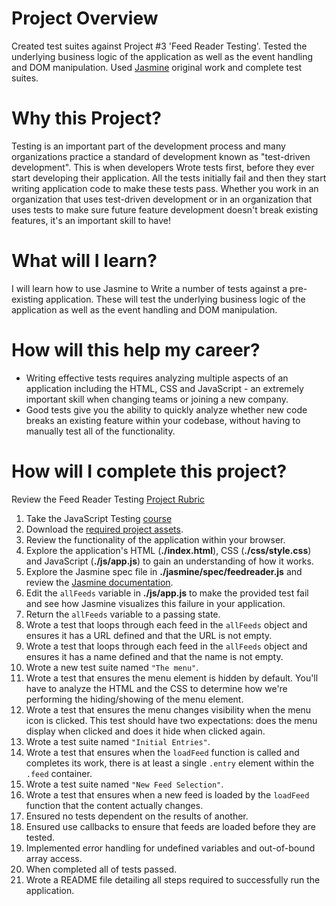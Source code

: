 # Project Overview
Created test suites against Project #3 'Feed Reader Testing'. 
Tested the underlying business logic of the application as well as the event handling and DOM manipulation. 
Used [Jasmine](http://jasmine.github.io/) original work and complete test suites.


# Why this Project?
Testing is an important part of the development process and many organizations practice a standard of development known as "test-driven development". This is when developers Wrote tests first, before they ever start developing their application. All the tests initially fail and then they start writing application code to make these tests pass.
Whether you work in an organization that uses test-driven development or in an organization that uses tests to make sure future feature development doesn't break existing features, it's an important skill to have!


# What will I learn?
I will learn how to use Jasmine to Write a number of tests against a pre-existing application. These will test the underlying business logic of the application as well as the event handling and DOM manipulation.


# How will this help my career?
* Writing effective tests requires analyzing multiple aspects of an application including the HTML, CSS and JavaScript - an extremely important skill when changing teams or joining a new company.
* Good tests give you the ability to quickly analyze whether new code breaks an existing feature within your codebase, without having to manually test all of the functionality.


# How will I complete this project?
Review the Feed Reader Testing [Project Rubric](https://review.udacity.com/#!/projects/3442558598/rubric)
1. Take the JavaScript Testing [course](https://www.udacity.com/course/ud549)
2. Download the [required project assets](http://github.com/udacity/frontend-nanodegree-feedreader).
3. Review the functionality of the application within your browser.
4. Explore the application's HTML (**./index.html**), CSS (**./css/style.css**) and JavaScript (**./js/app.js**) to gain an understanding of how it works.
5. Explore the Jasmine spec file in **./jasmine/spec/feedreader.js** and review the [Jasmine documentation](http://jasmine.github.io).
6. Edit the `allFeeds` variable in **./js/app.js** to make the provided test fail and see how Jasmine visualizes this failure in your application.
7. Return the `allFeeds` variable to a passing state.
8. Wrote a test that loops through each feed in the `allFeeds` object and ensures it has a URL defined and that the URL is not empty.
9. Wrote a test that loops through each feed in the `allFeeds` object and ensures it has a name defined and that the name is not empty.
10. Wrote a new test suite named `"The menu"`.
11. Wrote a test that ensures the menu element is hidden by default. You'll have to analyze the HTML and the CSS to determine how we're performing the hiding/showing of the menu element.
12. Wrote a test that ensures the menu changes visibility when the menu icon is clicked. This test should have two expectations: does the menu display when clicked and does it hide when clicked again.
13. Wrote a test suite named `"Initial Entries"`.
14. Wrote a test that ensures when the `loadFeed` function is called and completes its work, there is at least a single `.entry` element within the `.feed` container.
15. Wrote a test suite named `"New Feed Selection"`.
16. Wrote a test that ensures when a new feed is loaded by the `loadFeed` function that the content actually changes.
17. Ensured no tests dependent on the results of another.
18. Ensured use callbacks to ensure that feeds are loaded before they are tested.
19. Implemented error handling for undefined variables and out-of-bound array access.
20. When completed all of tests passed. 
21. Wrote a README file detailing all steps required to successfully run the application.